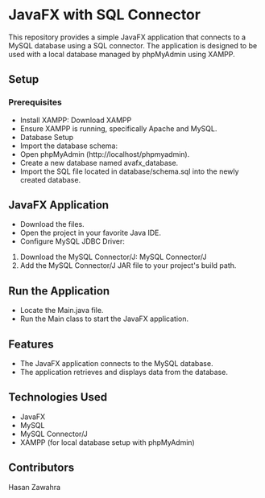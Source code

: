 # JavaFX with SQL Connector

This repository provides a simple JavaFX application that connects to a MySQL database using a SQL connector. The application is designed to be used with a local database managed by phpMyAdmin using XAMPP.

## Setup

### Prerequisites
- Install XAMPP: Download XAMPP
- Ensure XAMPP is running, specifically Apache and MySQL.
- Database Setup
- Import the database schema:
- Open phpMyAdmin (http://localhost/phpmyadmin).
- Create a new database named avafx_database.
- Import the SQL file located in database/schema.sql into the newly created database.

## JavaFX Application
- Download the files.
- Open the project in your favorite Java IDE.
- Configure MySQL JDBC Driver:
1. Download the MySQL Connector/J: MySQL Connector/J
2. Add the MySQL Connector/J JAR file to your project's build path.

## Run the Application
- Locate the Main.java file.
- Run the Main class to start the JavaFX application.

## Features

- The JavaFX application connects to the MySQL database.
- The application retrieves and displays data from the database.
## Technologies Used

- JavaFX
- MySQL
- MySQL Connector/J
- XAMPP (for local database setup with phpMyAdmin)
## Contributors

Hasan Zawahra
